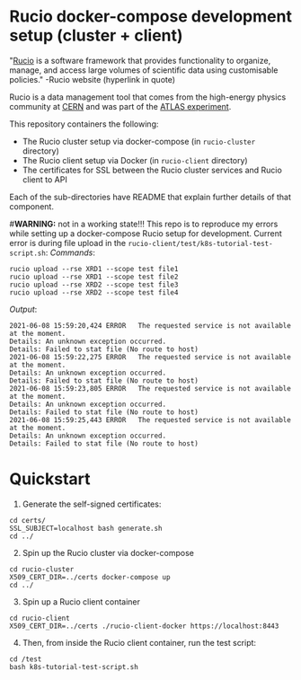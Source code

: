 # Rucio docker-compose development setup (cluster + client)

"[Rucio](https://rucio.cern.ch/) is a software framework that provides functionality to organize, manage, and access large volumes of scientific data using customisable policies." -Rucio website (hyperlink in quote)

Rucio is a data management tool that comes from the high-energy physics community at [CERN](https://home.cern/)
and was part of the [ATLAS experiment](https://atlas.cern/).

This repository containers the following:
  - The Rucio cluster setup via docker-compose (in `rucio-cluster` directory)
  - The Rucio client setup via Docker (in `rucio-client` directory)
  - The certificates for SSL between the Rucio cluster services and Rucio client to API

Each of the sub-directories have README that explain further details of that component.

#**WARNING:** not in a working state!!! This repo is to reproduce my errors while setting up a docker-compose Rucio setup for development.
Current error is during file upload in the `rucio-client/test/k8s-tutorial-test-script.sh`:
*Commands*:
```
rucio upload --rse XRD1 --scope test file1
rucio upload --rse XRD1 --scope test file2
rucio upload --rse XRD2 --scope test file3
rucio upload --rse XRD2 --scope test file4
```

*Output*:
```
2021-06-08 15:59:20,424	ERROR	The requested service is not available at the moment.
Details: An unknown exception occurred.
Details: Failed to stat file (No route to host)
2021-06-08 15:59:22,275	ERROR	The requested service is not available at the moment.
Details: An unknown exception occurred.
Details: Failed to stat file (No route to host)
2021-06-08 15:59:23,805	ERROR	The requested service is not available at the moment.
Details: An unknown exception occurred.
Details: Failed to stat file (No route to host)
2021-06-08 15:59:25,443	ERROR	The requested service is not available at the moment.
Details: An unknown exception occurred.
Details: Failed to stat file (No route to host)
```

# Quickstart

1) Generate the self-signed certificates:
```
cd certs/
SSL_SUBJECT=localhost bash generate.sh
cd ../
```

2) Spin up the Rucio cluster via docker-compose
```
cd rucio-cluster
X509_CERT_DIR=../certs docker-compose up
cd ../
```

3) Spin up a Rucio client container
```
cd rucio-client
X509_CERT_DIR=../certs ./rucio-client-docker https://localhost:8443
```

4) Then, from inside the Rucio client container, run the test script:
```
cd /test
bash k8s-tutorial-test-script.sh
```
